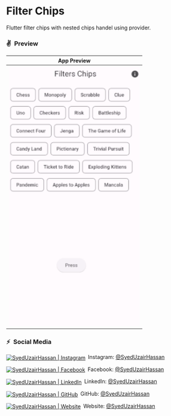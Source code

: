 # Filter Chips

   
Flutter filter chips with nested chips handel using provider.


### ✌&ensp;Preview

|              App Preview             |
| :----------------------------------: |
| <img src="filter_chips.gif" width="350"></a> |


### ⚡&ensp;Social Media



[<img align="center" alt="SyedUzairHassan | Instagram" width="28px" src="https://firebasestorage.googleapis.com/v0/b/web-johannesmilke.appspot.com/o/other%2Fsocial%2Finstagram.png?alt=media" />](https://www.instagram.com/syed_uzair1113)&ensp;Instagram: [@SyedUzairHassan](https://www.instagram.com/syed_uzair1113 "Instagram Syed Uzair Hassan")

[<img align="center" alt="SyedUzairHassan | Facebook" width="28px" src="https://firebasestorage.googleapis.com/v0/b/web-johannesmilke.appspot.com/o/other%2Fsocial%2Ffacebook.png?alt=media" />](https://www.facebook.com/syeduzairdev)&ensp;Facebook: [@SyedUzairHassan](https://www.facebook.com/syeduzairdev "Facebook Syed Uzair Hassan")

[<img align="center" alt="SyedUzairHassan | LinkedIn" width="28px" src="https://firebasestorage.googleapis.com/v0/b/web-johannesmilke.appspot.com/o/other%2Fsocial%2Flinkedin.png?alt=media" />](https://www.linkedin.com/in/syeduzairdev/)&ensp;LinkedIn: [@SyedUzairHassan](https://www.linkedin.com/in/syeduzairdev/ "LinkedIn Syed Uzair Hassan")

[<img align="center" alt="SyedUzairHassan | GitHub" width="28px" src="https://firebasestorage.googleapis.com/v0/b/web-johannesmilke.appspot.com/o/other%2Fsocial%2Fgithub.png?alt=media" />](https://github.com/syeduzairdev)&ensp;GitHub: [@SyedUzairHassan](https://github.com/syeduzairdev "GitHub Syed Uzair Hassan")

[<img align="center" alt="SyedUzairHassan | Website" width="28px" src="https://firebasestorage.googleapis.com/v0/b/web-johannesmilke.appspot.com/o/other%2Fsocial%2Fwebsite.png?alt=media" />](https://uzairhassan.com)&ensp;Website: [@SyedUzairHassan](https://uzairhassan.com "Website Syed Uzair Hassan")

